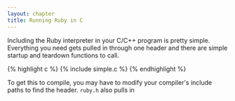 ```yaml
---
layout: chapter
title: Running Ruby in C
---
```


Including the Ruby interpreter in your C/C++ program is pretty simple.
Everything you need gets pulled in through one header and there are simple
startup and teardown functions to call.

{% highlight c %}
{% include simple.c %}
{% endhighlight %}

To get this to compile, you may have to modify your compiler's include paths to
find the header. `ruby.h` also pulls in
